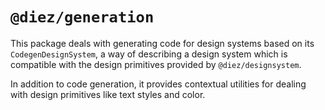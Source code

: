 # `@diez/generation`

This package deals with generating code for design systems based on its `CodegenDesignSystem`, a way of describing a design system which is compatible with the design primitives provided by `@diez/designsystem`.

In addition to code generation, it provides contextual utilities for dealing with design primitives like text styles and color.
